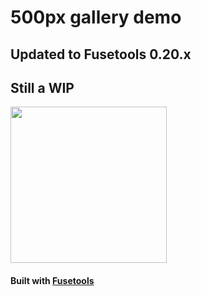 # 500px gallery demo

## Updated to Fusetools 0.20.x
## Still a WIP

<img src="https://github.com/jveres/D500px/blob/master/D500px.gif?raw=true" width="250">

#### Built with [Fusetools](https://www.fusetools.com/)
